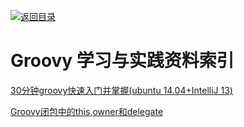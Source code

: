 [![返回目录](https://parg.co/UGo)](https://parg.co/b4z) 
 
 


 


 


 




# Groovy 学习与实践资料索引
[30分钟groovy快速入门并掌握(ubuntu 14.04+IntelliJ 13)](http://www.cnblogs.com/amosli/p/3970810.html)


[Groovy闭包中的this,owner和delegate](http://yeziwang.iteye.com/blog/826918)

